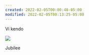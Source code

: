 ```yaml
---
created: 2022-02-05T00:00:48-05:00
modified: 2022-02-05T00:13:25-05:00
---
```


Vi kendo

![](SmartSelect_20220206-041835_Nova7.jpg)

Jubilee